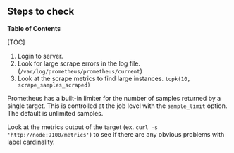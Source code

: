 ## Steps to check

**Table of Contents**

[TOC]

1. Login to server.
1. Look for large scrape errors in the log file. (`/var/log/prometheus/prometheus/current`)
1. Look at the scrape metrics to find large instances. `topk(10, scrape_samples_scraped)`

Prometheus has a built-in limiter for the number of samples returned by a
single target. This is controlled at the job level with the `sample_limit`
option. The default is unlimited samples.

Look at the metrics output of the target
(ex. `curl -s 'http://node:9100/metrics'`) to see if there are any obvious
problems with label cardinality.
